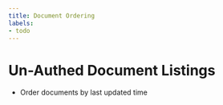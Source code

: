 ```yaml
---
title: Document Ordering
labels:
- todo
---
```


# Un-Authed Document Listings

* Order documents by last updated time

